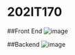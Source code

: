 
# 202IT170

##Front End
![image](https://github.com/mohammedthoufeek/202IT170/assets/86734714/5f6bb1cd-2abe-446e-a2ae-64884dc3b665)

##Backend
![image](https://github.com/mohammedthoufeek/202IT170/assets/86734714/afaf2c24-ad44-44f5-a640-13bdb2bfaeab)



